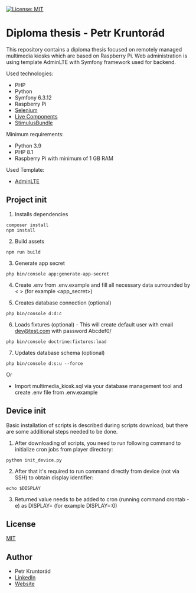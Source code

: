 [![License: MIT](https://img.shields.io/badge/License-MIT-yellow.svg)](https://opensource.org/licenses/MIT)
# Diploma thesis - Petr Kruntorád

This repository contains a diploma thesis focused on remotely managed multimedia kiosks which are based on Raspberry Pi. Web administration is using template AdminLTE with Symfony framework used for backend.

Used technologies:
- PHP
- Python
- Symfony 6.3.12
- Raspberry Pi
- [Selenium](https://www.selenium.dev/)
- [Live Components](https://ux.symfony.com/live-component)
- [StimulusBundle](https://github.com/symfony/stimulus-bundle)

Minimum requirements:
- Python 3.9
- PHP 8.1
- Raspberry Pi with minimum of 1 GB RAM

Used Template:
- [AdminLTE](https://github.com/ColorlibHQ/AdminLTE)

## Project init
1. Installs dependencies
```
composer install
npm install
```

2. Build assets
```
npm run build
```

3. Generate app secret
```
php bin/console app:generate-app-secret
```

4. Create .env from .env.example and fill all necessary data surrounded by < > (for example <app_secret>)

5. Creates database connection (optional)
```
php bin/console d:d:c
```

6. Loads fixtures (optional) - This will create default user with email dev@test.com with password Abcdef0/
```
php bin/console doctrine:fixtures:load
```

7. Updates database schema (optional)
```
php bin/console d:s:u --force
```
Or
- Import multimedia_kiosk.sql via your database management tool and create .env file from .env.example

## Device init
Basic installation of scripts is described during scripts download, but there are some additional steps needed to be done.
1. After downloading of scripts, you need to run following command to initialize cron jobs from player directory:
```
python init_device.py
```
2. After that it's required to run command directly from device (not via SSH) to obtain display identifier:
```
echo $DISPLAY
```
3. Returned value needs to be added to cron (running command crontab -e) as DISPLAY=<returned-value> (for example DISPLAY=:0) 

## License
[MIT](https://opensource.org/licenses/MIT)

## Author
- Petr Kruntorád
- [LinkedIn](https://www.linkedin.com/in/petr-kruntorad)
- [Website](https://petrkruntorad.cz/)
